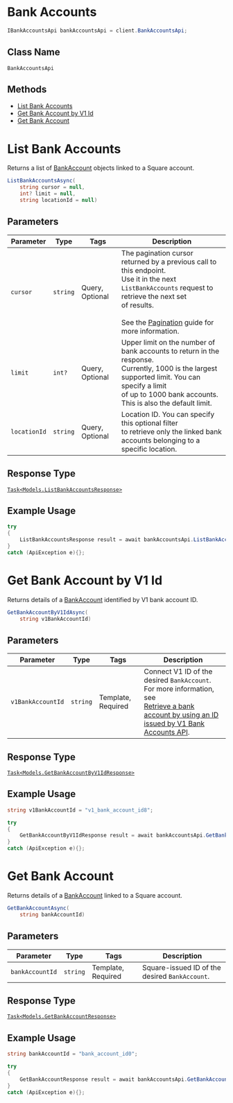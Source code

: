 # Bank Accounts

```csharp
IBankAccountsApi bankAccountsApi = client.BankAccountsApi;
```

## Class Name

`BankAccountsApi`

## Methods

* [List Bank Accounts](../../doc/api/bank-accounts.md#list-bank-accounts)
* [Get Bank Account by V1 Id](../../doc/api/bank-accounts.md#get-bank-account-by-v1-id)
* [Get Bank Account](../../doc/api/bank-accounts.md#get-bank-account)


# List Bank Accounts

Returns a list of [BankAccount](../../doc/models/bank-account.md) objects linked to a Square account.

```csharp
ListBankAccountsAsync(
    string cursor = null,
    int? limit = null,
    string locationId = null)
```

## Parameters

| Parameter | Type | Tags | Description |
|  --- | --- | --- | --- |
| `cursor` | `string` | Query, Optional | The pagination cursor returned by a previous call to this endpoint.<br>Use it in the next `ListBankAccounts` request to retrieve the next set<br>of results.<br><br>See the [Pagination](https://developer.squareup.com/docs/working-with-apis/pagination) guide for more information. |
| `limit` | `int?` | Query, Optional | Upper limit on the number of bank accounts to return in the response.<br>Currently, 1000 is the largest supported limit. You can specify a limit<br>of up to 1000 bank accounts. This is also the default limit. |
| `locationId` | `string` | Query, Optional | Location ID. You can specify this optional filter<br>to retrieve only the linked bank accounts belonging to a specific location. |

## Response Type

[`Task<Models.ListBankAccountsResponse>`](../../doc/models/list-bank-accounts-response.md)

## Example Usage

```csharp
try
{
    ListBankAccountsResponse result = await bankAccountsApi.ListBankAccountsAsync(null, null, null);
}
catch (ApiException e){};
```


# Get Bank Account by V1 Id

Returns details of a [BankAccount](../../doc/models/bank-account.md) identified by V1 bank account ID.

```csharp
GetBankAccountByV1IdAsync(
    string v1BankAccountId)
```

## Parameters

| Parameter | Type | Tags | Description |
|  --- | --- | --- | --- |
| `v1BankAccountId` | `string` | Template, Required | Connect V1 ID of the desired `BankAccount`. For more information, see<br>[Retrieve a bank account by using an ID issued by V1 Bank Accounts API](https://developer.squareup.com/docs/bank-accounts-api#retrieve-a-bank-account-by-using-an-id-issued-by-v1-bank-accounts-api). |

## Response Type

[`Task<Models.GetBankAccountByV1IdResponse>`](../../doc/models/get-bank-account-by-v1-id-response.md)

## Example Usage

```csharp
string v1BankAccountId = "v1_bank_account_id8";

try
{
    GetBankAccountByV1IdResponse result = await bankAccountsApi.GetBankAccountByV1IdAsync(v1BankAccountId);
}
catch (ApiException e){};
```


# Get Bank Account

Returns details of a [BankAccount](../../doc/models/bank-account.md)
linked to a Square account.

```csharp
GetBankAccountAsync(
    string bankAccountId)
```

## Parameters

| Parameter | Type | Tags | Description |
|  --- | --- | --- | --- |
| `bankAccountId` | `string` | Template, Required | Square-issued ID of the desired `BankAccount`. |

## Response Type

[`Task<Models.GetBankAccountResponse>`](../../doc/models/get-bank-account-response.md)

## Example Usage

```csharp
string bankAccountId = "bank_account_id0";

try
{
    GetBankAccountResponse result = await bankAccountsApi.GetBankAccountAsync(bankAccountId);
}
catch (ApiException e){};
```

